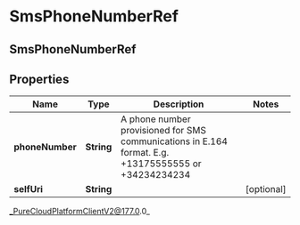 # SmsPhoneNumberRef

## SmsPhoneNumberRef

## Properties

|Name | Type | Description | Notes|
|------------ | ------------- | ------------- | -------------|
| **phoneNumber** | **String** | A phone number provisioned for SMS communications in E.164 format. E.g. +13175555555 or +34234234234 | |
| **selfUri** | **String** |  | [optional] |



_PureCloudPlatformClientV2@177.0.0_
